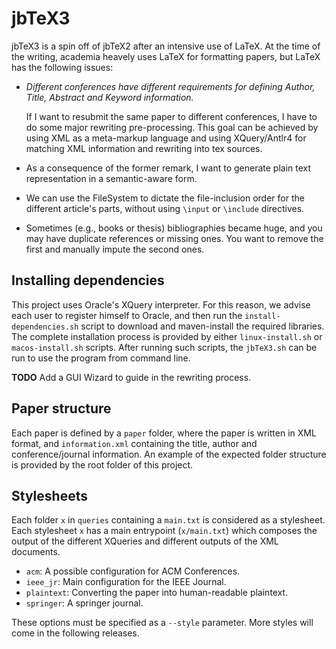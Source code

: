 # jbTeX3

jbTeX3 is a spin off of jbTeX2 after an intensive use of LaTeX. At the time of the writing, academia heavely uses LaTeX for formatting papers, but LaTeX has the following issues:
 * *Different conferences have different requirements for defining Author, Title, Abstract and Keyword information.*

     If I want to resubmit the same paper to different conferences, I have to do some major rewriting pre-processing. This goal can be achieved by using XML as a meta-markup language and using XQuery/Antlr4 for matching XML information and rewriting into tex sources.
 * As a consequence of the former remark, I want to generate plain text representation in a semantic-aware form.
 * We can use the FileSystem to dictate the file-inclusion order for the different article's parts, without using `\input` or `\include` directives.
 * Sometimes (e.g., books or thesis) bibliographies became huge, and you may have duplicate references or missing ones. You want to remove the first and manually impute the second ones.

## Installing dependencies

This project uses Oracle's XQuery interpreter. For this reason, we advise each user to register himself to Oracle, and then run the `install-dependencies.sh` script to download and maven-install the required libraries. The complete installation process is provided by either `linux-install.sh` or `macos-install.sh` scripts. After running such scripts, the `jbTeX3.sh` can be run to use the program from command line.

**TODO** Add a GUI Wizard to guide in the rewriting process.

## Paper structure

Each paper is defined by a ``paper`` folder, where the paper is written in XML format, and ``information.xml`` containing the title, author and conference/journal information. An example of the expected folder structure is provided by the root folder of this project.

## Stylesheets

Each folder `x` in `queries` containing a `main.txt` is considered as a stylesheet. Each stylesheet `x` has a main entrypoint (`x/main.txt`) which composes the output of the different XQueries and different outputs of the XML documents. 

* `acm`: A possible configuration for ACM Conferences.
* `ieee_jr`: Main configuration for the IEEE Journal.
* `plaintext`: Converting the paper into human-readable plaintext.
* `springer`: A springer journal.

These options must be specified as a `--style` parameter. More styles will come in the following releases.
